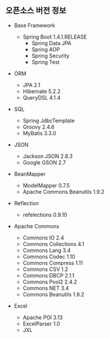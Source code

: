## 오픈소스 버전 정보

- Base Framework
    - Spring Boot 1.4.1.RELEASE
        - Spring Data JPA 
        - Spring AOP
        - Spring Security
        - Spring Test

- ORM
    - JPA 2.1
    - Hibernate 5.2.2
    - QueryDSL 4.1.4

- SQL
    - Spring JdbcTemplate
    - Groovy 2.4.6
    - MyBatis 3.3.0

- JSON
    - Jackson JSON 2.8.3
    - Google GSON 2.7

- BeanMapper
    - ModelMapper 0.7.5
    - Apache Commons Beanutils 1.9.2

- Reflection
    - refelections 0.9.10

- Apache Commons
    - Commons IO 2.4
    - Commons Collections 4.1
    - Commons Lang 3.4
    - Commons Codec 1.10
    - Commons Compress 1.11
    - Commons CSV 1.2
    - Commons DBCP 2.1.1
    - Commons Pool2 2.4.2
    - Commons NET 3.4
    - Commons Beanutils 1.9.2

- Excel
    - Apache POI 3.13
    - ExcelParser 1.0
    - JXL 